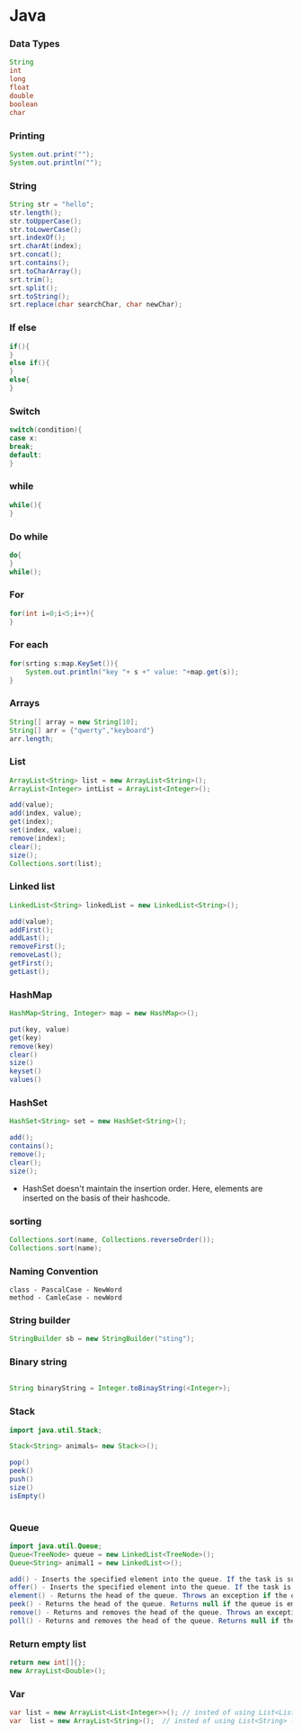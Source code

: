 # Java

### Data Types
``` java
String
int
long
float
double
boolean
char

```

### Printing 

``` java
System.out.print("");
System.out.println("");
```

### String

``` java
String str = "hello";
str.length();
str.toUpperCase();
str.toLowerCase();
srt.indexOf();
srt.charAt(index);
srt.concat();
srt.contains();
srt.toCharArray();
srt.trim();
srt.split();
srt.toString();
srt.replace(char searchChar, char newChar);
```

### If else

``` java
if(){
}
else if(){
}
else{
}
```

### Switch

``` java
switch(condition){
case x:
break;
default:
}
```

### while
``` java
while(){
}
```

### Do while
``` java
do{
}
while();
```

### For
``` java
for(int i=0;i<5;i++){
}
```

### For each
``` java
for(srting s:map.KeySet()){
    System.out.println("key "+ s +" value: "+map.get(s));
}
```

### Arrays
``` java
String[] array = new String[10];
String[] arr = {"qwerty","keyboard"}
arr.length;
```

### List
```java 
ArrayList<String> list = new ArrayList<String>();
ArrayList<Integer> intList = ArrayList<Integer>();

add(value);
add(index, value);
get(index);
set(index, value);
remove(index);
clear();
size();
Collections.sort(list);
```

### Linked list
``` java
LinkedList<String> linkedList = new LinkedList<String>();

add(value);
addFirst();
addLast();
removeFirst();
removeLast();
getFirst();
getLast();
```

### HashMap 
``` java
HashMap<String, Integer> map = new HashMap<>();

put(key, value)
get(key)
remove(key)
clear()
size()
keyset()
values()
```

### HashSet
```  java
HashSet<String> set = new HashSet<String>();

add();
contains();
remove();
clear();
size();
```

- HashSet doesn't maintain the insertion order. Here, elements are inserted on the basis of their hashcode.

### sorting

``` java
Collections.sort(name, Collections.reverseOrder());
Collections.sort(name);
```

### Naming Convention
```
class - PascalCase - NewWord
method - CamleCase - newWord
```

### String builder
``` java
StringBuilder sb = new StringBuilder("sting");
```


### Binary string 
``` java 

String binaryString = Integer.toBinayString(<Integer>);

```

### Stack 
``` java
import java.util.Stack;

Stack<String> animals= new Stack<>();

pop()
peek()
push()
size()
isEmpty()
        
```
### Queue
``` java
import java.util.Queue;
Queue<TreeNode> queue = new LinkedList<TreeNode>();
Queue<String> animal1 = new LinkedList<>();

add() - Inserts the specified element into the queue. If the task is successful, add() returns true, if not it throws an exception.
offer() - Inserts the specified element into the queue. If the task is successful, offer() returns true, if not it returns false.
element() - Returns the head of the queue. Throws an exception if the queue is empty.
peek() - Returns the head of the queue. Returns null if the queue is empty.
remove() - Returns and removes the head of the queue. Throws an exception if the queue is empty.
poll() - Returns and removes the head of the queue. Returns null if the queue is empty.

```
### Return empty list
``` java
return new int[]{};
new ArrayList<Double>();
```

### Var
``` java
var list = new ArrayList<List<Integer>>(); // insted of using List<List<Integer>> list = new ArrayList<List<Integer>>();
var  list = new ArrayList<String>();  // insted of using List<String> list = new ArrayList<String>();
```
